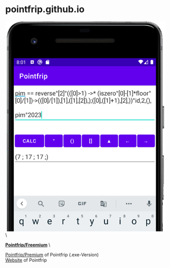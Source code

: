 # pointfrip.github.io

![Pointfrip](https://raw.githubusercontent.com/pointfrip/pointfrip.github.io/main/images/pixel2image.png) \

[**Pointfrip/Freemium**](https://github.com/pointfrip/freemium) \


[Pointfrip/Premium](https://github.com/metazip/pointfrip) of Pointfrip (.exe-Version) \
[Website](https://pointfree-interpreter.github.io/) of Pointfrip

